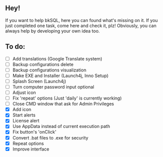 ## Hey!

If you want to help bkSQL, here you can found what's missing on it. If you just completed one task, come here and check it, plz!
Obviously, you can always help by developing your own idea too.

## To do:

- [ ] Add translations (Google Translate system)
- [ ] Backup configurations delete
- [ ] Backup configurations visualization
- [ ] Make EXE and Installer (Launch4j, Inno Setup)
- [ ] Splash Screen (Launch4j)
- [ ] Turn computer password input optional
- [ ] Adjust icon
- [ ] Fix 'repeat' options (Just 'daily' is currently working)
- [ ] Close CMD window that ask for Admin Privileges
- [x] Add icon
- [x] Start alerts
- [x] License alert
- [x] Use AppData instead of current execution path
- [x] Fix button's 'onClick'
- [x] Convert .bat files to .exe for security
- [x] Repeat options
- [x] Improve interface

